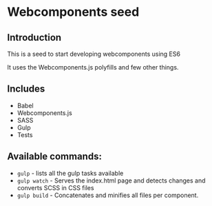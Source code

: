 # Webcomponents seed

## Introduction

This is a seed to start developing webcomponents using ES6

It uses the Webcomponents.js polyfills and few other things.

## Includes

* Babel
* Webcomponents.js
* SASS
* Gulp
* Tests

## Available commands:

* `gulp` - lists all the gulp tasks available
* `gulp watch` - Serves the index.html page and detects changes and converts SCSS in CSS files
* `gulp build` - Concatenates and minifies all files per component.
